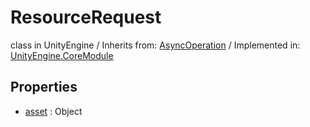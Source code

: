 # ResourceRequest
class in UnityEngine
 / Inherits from: <a href="https://docs.unity3d.com/6000.0/Documentation/ScriptReference/AsyncOperation.html">AsyncOperation</a> / Implemented in: <a href="https://docs.unity3d.com/6000.0/Documentation/ScriptReference/UnityEngine.CoreModule.html">UnityEngine.CoreModule</a>

## Properties
- <a href="https://docs.unity3d.com/6000.0/Documentation/ScriptReference/ResourceRequest-asset.html">asset</a> : Object
